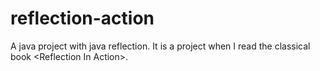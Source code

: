 # reflection-action
A java project with java reflection. It is a project when I read the classical book &lt;Reflection In Action>.

